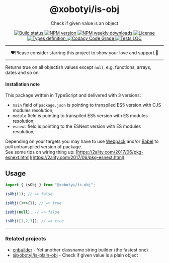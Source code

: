 <div align="center">
  <h1>@xobotyi/is-obj</h1>
  <p>Check if given value is an object</p>
  <p>
      <a href="https://travis-ci.org/xobotyi/is-obj">
          <img src="https://flat.badgen.net/travis/xobotyi/is-obj?v=2" alt="Build status"/>
      </a>
      <a href="https://www.npmjs.com/package/@xobotyi/is-obj">
          <img src="https://flat.badgen.net/npm/v/@xobotyi/is-obj?v=2" alt="NPM version"/>
      </a>
      <a href="https://www.npmjs.com/package/@xobotyi/is-obj">
          <img src="https://flat.badgen.net/npm/dw/@xobotyi/is-obj?v=2" alt="NPM weekly downloads"/>
      </a>
      <a href="https://www.npmjs.com/package/@xobotyi/is-obj">
          <img src="https://flat.badgen.net/npm/license/@xobotyi/is-obj?v=2" alt="License"/>
      </a>
      <a href="https://www.npmjs.com/package/@xobotyi/is-obj">
          <img src="https://flat.badgen.net/npm/types/@xobotyi/is-obj?v=2" alt="Types definition"/>
      </a>
      <a href="https://www.npmjs.com/package/@xobotyi/is-obj">
          <img src="https://flat.badgen.net/codacy/grade/229d8852c8e44b9ebab4652cb065cf35?v=2" alt="Codacy Code Grade"/>
      </a>
      <a href="https://www.npmjs.com/package/@xobotyi/is-obj">
          <img src="https://flat.badgen.net/codacy/coverage/229d8852c8e44b9ebab4652cb065cf35?v=2" alt="Tests LOC"/>
      </a>
    </p>
</div>

---

<div align="center">❤️Please consider starring this project to show your love and support.🙌</div>

---

Returns true on all objectish values except `null`, e.g. functions, arrays, dates and so on.

#### Installation note

This package written in TypeScript and delivered with 3 versions:

- `main` field of `package.json` is pointing to transpiled ES5 version with CJS modules resolution;
- `module` field is pointing to transpiled ES5 version with ES modules resolution;
- `esnext` field is pointing to the ESNext version with ES modules resolution;

Depending on your targets you may have to use [Webpack](https://webpack.js.org/) and/or
[Babel](http://babeljs.io/) to pull untranspiled version of package.  
See some tips on wiring thing up: [https://2ality.com/2017/06/pkg-esnext.html](https://2ality.com/2017/06/pkg-esnext.html)

## Usage
```typescript
import { isObj } from "@xobotyi/is-obj";

isObj(1); // => false

isObj(()=>{}); // => true

isObj(null); // => false

isObj([1,2,3]); // => true
```

---

### Related projects

- [cnbuilder](https://www.npmjs.com/package/cnbuilder) - Yet another classname string builder (the fastest one)
- [@xobotyi/is-plain-obj](https://www.npmjs.com/package/@xobotyi/is-plain-obj) - Check if given value is a plain object
